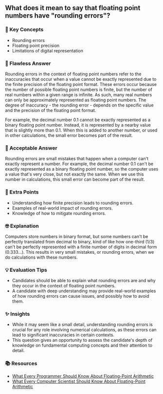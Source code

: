 ## What does it mean to say that floating point numbers have "rounding errors"?

### 🎯 Key Concepts

- Rounding errors
- Floating point precision
- Limitations of digital representation

### 👑 Flawless Answer

Rounding errors in the context of floating point numbers refer to the
inaccuracies that occur when a value cannot be exactly represented due to the
finite precision of the floating point format. These errors occur because the
number of possible floating point numbers is finite, but the number of real
numbers within a given range is infinite. As such, many real numbers can only be
approximately represented as floating point numbers. The degree of inaccuracy -
the rounding error - depends on the specific value and the precision of the
floating point format.

For example, the decimal number 0.1 cannot be exactly represented as a binary
floating point number. Instead, it is represented by a nearby value that is
slightly more than 0.1. When this is added to another number, or used in other
calculations, the small error becomes part of the result.

### 🌿 Acceptable Answer

Rounding errors are small mistakes that happen when a computer can't exactly
represent a number. For example, the decimal number 0.1 can't be exactly
represented as a binary floating point number, so the computer uses a value
that's very close, but not exactly the same. When we use this number in
calculations, this small error can become part of the result.

### 💎 Extra Points

- Understanding how finite precision leads to rounding errors.
- Examples of real-world impact of rounding errors.
- Knowledge of how to mitigate rounding errors.

### 🤓 Explanation

Computers store numbers in binary format, but some numbers can't be perfectly
translated from decimal to binary, kind of like how one-third (1/3) can't be
perfectly represented with a finite number of digits in decimal form (0.333...).
This results in very small mistakes, or rounding errors, when we do calculations
with these numbers.

### 💡 Evaluation Tips

- Candidates should be able to explain what rounding errors are and why they
  occur in the context of floating point numbers.
- A candidate with deep understanding may provide real-world examples of how
  rounding errors can cause issues, and possibly how to avoid them.

### ✨ Insights

- While it may seem like a small detail, understanding rounding errors is
  crucial for any role involving numerical calculations, as these errors can
  lead to significant inaccuracies in certain contexts.
- This question gives an opportunity to assess the candidate's depth of
  knowledge on fundamental computing concepts and their attention to detail.

### 📚 Resources

- [What Every Programmer Should Know About Floating-Point Arithmetic](https://floating-point-gui.de/)
- [What Every Computer Scientist Should Know About Floating-Point Arithmetic](https://docs.oracle.com/cd/E19957-01/806-3568/ncg_goldberg.html)